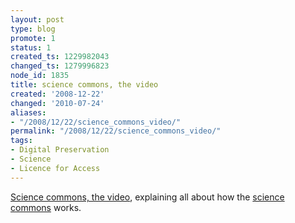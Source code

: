 ```yaml
---
layout: post
type: blog
promote: 1
status: 1
created_ts: 1229982043
changed_ts: 1279996823
node_id: 1835
title: science commons, the video
created: '2008-12-22'
changed: '2010-07-24'
aliases:
- "/2008/12/22/science_commons_video/"
permalink: "/2008/12/22/science_commons_video/"
tags:
- Digital Preservation
- Science
- Licence for Access
---
```

<a href="http://sciencecommons.org/about/science-commons-dylan-video/">Science commons, the video</a>, explaining all about how the <a href="http://sciencecommons.org/">science commons</a> works.

